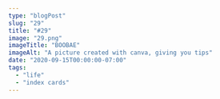 ```yaml
---
type: "blogPost"
slug: "29"
title: "#29"
image: "29.png"
imageTitle: "BOOBAE"
imageAlt: "A picture created with canva, giving you tips"
date: "2020-09-15T00:00:00-07:00"
tags:
  - "life"
  - "index cards"
---
```


